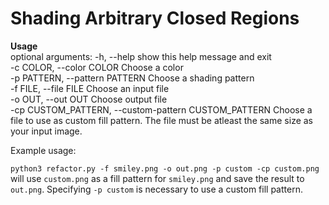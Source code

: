 # Shading Arbitrary Closed Regions

**Usage**  
optional arguments:
  -h, --help            show this help message and exit  
  -c COLOR, --color COLOR
                        Choose a color  
  -p PATTERN, --pattern PATTERN
                        Choose a shading pattern  
  -f FILE, --file FILE  Choose an input file  
  -o OUT, --out OUT     Choose output file  
  -cp CUSTOM_PATTERN, --custom-pattern CUSTOM_PATTERN
                        Choose a file to use as custom fill pattern. The file
                        must be atleast the same size as your input image.  

Example usage:  

`python3 refactor.py -f smiley.png -o out.png -p custom -cp custom.png`  
will use `custom.png` as a fill pattern for `smiley.png` and save the result to `out.png`. Specifying `-p custom` is necessary to use a custom fill pattern.
